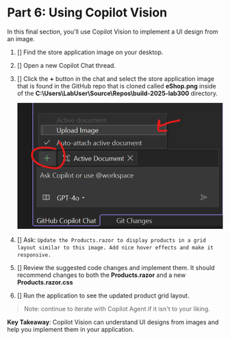 # Part 6: Using Copilot Vision

In this final section, you'll use Copilot Vision to implement a UI design from an image.

1. [] Find the store application image on your desktop.
2. [] Open a new Copilot Chat thread.
3. [] Click the **+** button in the chat and select the store application image that is found in the GitHub repo that is cloned called **eShop.png** inside of the **C:\Users\LabUser\Source\Repos\build-2025-lab300** directory.

    ![Attach image icon](./images/6-add-image.png)

4. [] Ask: `Update the Products.razor to display products in a grid layout similar to this image. Add nice hover effects and make it responsive.`
5. [] Review the suggested code changes and implement them. It should recommend changes to both the **Products.razor** and a new **Products.razor.css**
6. [] Run the application to see the updated product grid layout.

> Note: continue to iterate with Copilot Agent if it isn't to your liking.

**Key Takeaway**: Copilot Vision can understand UI designs from images and help you implement them in your application.
